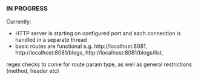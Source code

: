 ### IN PROGRESS

Currently: 

- HTTP server is starting on configured port and each connection is handled in a separate thread 
- basic routes are functional e.g. http://localhost:8081, http://localhost:8081/blogs, http://localhost:8081/blogs/list, 

regex checks to come for route param type, as well as general restrictions (method, header etc) 
